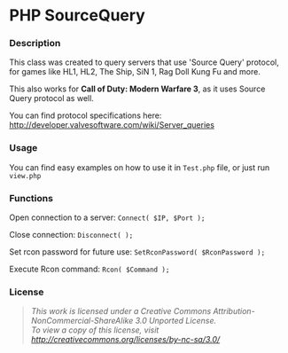 PHP SourceQuery
===============

### Description

This class was created to query servers that use 'Source Query' protocol, for games like HL1, HL2, The Ship, SiN 1, Rag Doll Kung Fu and more.

This also works for **Call of Duty: Modern Warfare 3**, as it uses Source Query protocol as well.

You can find protocol specifications here: http://developer.valvesoftware.com/wiki/Server_queries

### Usage

You can find easy examples on how to use it in `Test.php` file, or just run `view.php`

### Functions

Open connection to a server: `Connect( $IP, $Port );`

Close connection: `Disconnect( );`

Set rcon password for future use: `SetRconPassword( $RconPassword );`

Execute Rcon command: `Rcon( $Command );`

### License

> *This work is licensed under a Creative Commons Attribution-NonCommercial-ShareAlike 3.0 Unported License.<br>
> To view a copy of this license, visit http://creativecommons.org/licenses/by-nc-sa/3.0/*